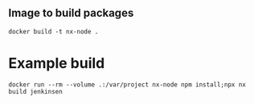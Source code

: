 ## Image to build packages

```
docker build -t nx-node .
```

# Example build

```
docker run --rm --volume .:/var/project nx-node npm install;npx nx build jenkinsen
```